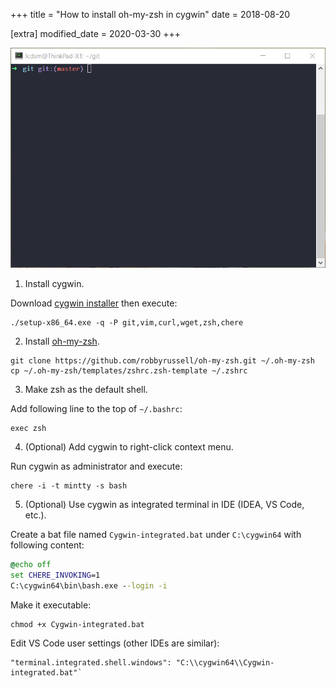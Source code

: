 +++
title = "How to install oh-my-zsh in cygwin"
date = 2018-08-20

[extra]
modified_date = 2020-03-30
+++

![image](1.png)

1. Install cygwin.

Download [cygwin installer](https://www.cygwin.com/) then execute:

```
./setup-x86_64.exe -q -P git,vim,curl,wget,zsh,chere
```

2. Install [oh-my-zsh](https://github.com/robbyrussell/oh-my-zsh).

```
git clone https://github.com/robbyrussell/oh-my-zsh.git ~/.oh-my-zsh
cp ~/.oh-my-zsh/templates/zshrc.zsh-template ~/.zshrc
```

3. Make zsh as the default shell.

Add following line to the top of `~/.bashrc`:

```
exec zsh
```

4. (Optional) Add cygwin to right-click context menu.

Run cygwin as administrator and execute:

```
chere -i -t mintty -s bash
```

5. (Optional) Use cygwin as integrated terminal in IDE (IDEA, VS Code, etc.).

Create a bat file named `Cygwin-integrated.bat` under `C:\cygwin64` with following content:

```bat
@echo off
set CHERE_INVOKING=1
C:\cygwin64\bin\bash.exe --login -i
```

Make it executable:

```
chmod +x Cygwin-integrated.bat
```

Edit VS Code user settings (other IDEs are similar):

```
"terminal.integrated.shell.windows": "C:\\cygwin64\\Cygwin-integrated.bat"`
```
